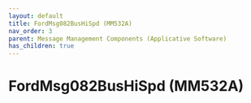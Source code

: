 ```yaml
---
layout: default
title: FordMsg082BusHiSpd (MM532A)
nav_order: 3
parent: Message Management Components (Applicative Software)
has_children: true
---
```

# FordMsg082BusHiSpd (MM532A)
